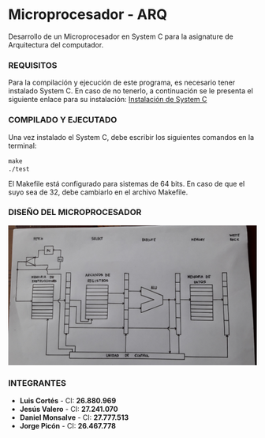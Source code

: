 # **Microprocesador - ARQ**
Desarrollo de un Microprocesador en System C para la asignature de Arquitectura del computador.

### **REQUISITOS**
Para la compilación y ejecución de este programa, es necesario tener instalado System C. En caso de no tenerlo, a continuación se le presenta el siguiente enlace para su instalación: [Instalación de System C](https://github.com/juliolugo96/computer_architecture)

### **COMPILADO Y EJECUTADO**
Una vez instalado el System C, debe escribir los siguientes comandos en la terminal:
```
make
./test
```
El Makefile está configurado para sistemas de 64 bits. En caso de que el suyo sea de 32, debe cambiarlo en el archivo Makefile.

### **DISEÑO DEL MICROPROCESADOR**


![diseño](https://github.com/dani513/micro-arq/blob/master/micro.jpg)
### **INTEGRANTES**
- **Luis Cortés** - CI: **26.880.969**
- **Jesús Valero** - CI: **27.241.070**
- **Daniel Monsalve** - CI: **27.777.513**
- **Jorge Picón** - CI: **26.467.778**
